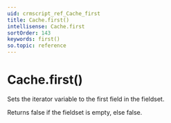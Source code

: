 ```yaml
---
uid: crmscript_ref_Cache_first
title: Cache.first()
intellisense: Cache.first
sortOrder: 143
keywords: first()
so.topic: reference
---
```


# Cache.first()

Sets the iterator variable to the first field in the fieldset.

Returns false if the fieldset is empty, else false.

